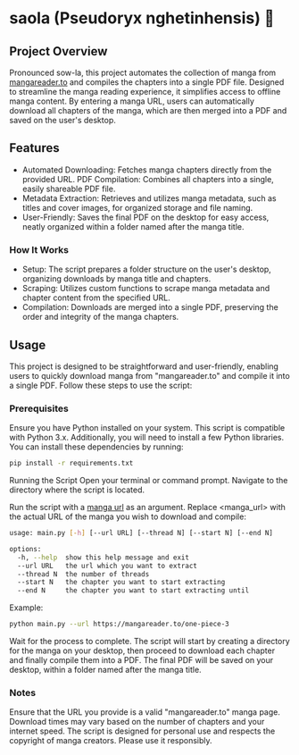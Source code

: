 # saola (Pseudoryx nghetinhensis) 🦌

## Project Overview

Pronounced sow-la, this project automates the collection of manga from [mangareader.to](https://mangareader.to/) and compiles the chapters into a single PDF file. Designed to streamline the manga reading experience, it simplifies access to offline manga content. By entering a manga URL, users can automatically download all chapters of the manga, which are then merged into a PDF and saved on the user's desktop.

## Features

- Automated Downloading: Fetches manga chapters directly from the provided URL.
  PDF Compilation: Combines all chapters into a single, easily shareable PDF file.
- Metadata Extraction: Retrieves and utilizes manga metadata, such as titles and cover images, for organized storage and file naming.
- User-Friendly: Saves the final PDF on the desktop for easy access, neatly organized within a folder named after the manga title.

### How It Works

- Setup: The script prepares a folder structure on the user's desktop, organizing downloads by manga title and chapters.
- Scraping: Utilizes custom functions to scrape manga metadata and chapter content from the specified URL.
- Compilation: Downloads are merged into a single PDF, preserving the order and integrity of the manga chapters.

## Usage

This project is designed to be straightforward and user-friendly, enabling users to quickly download manga from "mangareader.to" and compile it into a single PDF. Follow these steps to use the script:

### Prerequisites

Ensure you have Python installed on your system. This script is compatible with Python 3.x. Additionally, you will need to install a few Python libraries. You can install these dependencies by running:

```bash
pip install -r requirements.txt
```

Running the Script
Open your terminal or command prompt. Navigate to the directory where the script is located.

Run the script with a [manga url](https://mangareader.to/one-piece-3) as an argument. Replace <manga_url> with the actual URL of the manga you wish to download and compile:

```bash
usage: main.py [-h] [--url URL] [--thread N] [--start N] [--end N]

options:
  -h, --help  show this help message and exit
  --url URL   the url which you want to extract
  --thread N  the number of threads
  --start N   the chapter you want to start extracting
  --end N     the chapter you want to start extracting until
```

Example:

```bash
python main.py --url https://mangareader.to/one-piece-3
```

Wait for the process to complete. The script will start by creating a directory for the manga on your desktop, then proceed to download each chapter and finally compile them into a PDF. The final PDF will be saved on your desktop, within a folder named after the manga title.

### Notes

Ensure that the URL you provide is a valid "mangareader.to" manga page.
Download times may vary based on the number of chapters and your internet speed.
The script is designed for personal use and respects the copyright of manga creators. Please use it responsibly.
